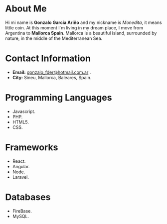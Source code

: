 # About Me #
Hi mi name is **Gonzalo Garcia Ariño** and my nickname is *Monedita*, it means little coin. At this moment I´m living in my dream place, I move from Argentina to **Mallorca Spain**. Mallorca is a beautiful island, surrounded by nature, in the middle of the Mediterranean Sea.

# Contact Information #
* **Email:** gonzalo_fder@hotmail.com.ar .
* **City:** Sineu, Mallorca, Baleares, Spain.

# Programming Languages #
* Javascript.
* PHP.
* HTML5.
* CSS.

# Frameworks #
* React.
* Angular.
* Node.
* Laravel.

# Databases #
* FireBase.
* MySQL.

